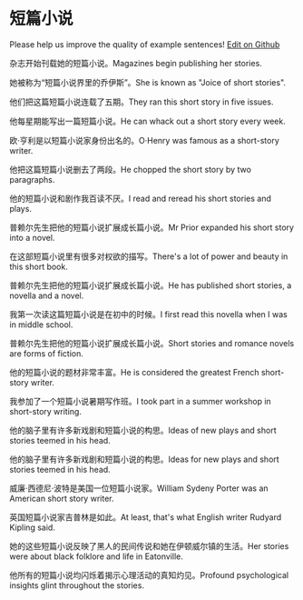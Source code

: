 # 短篇小说

Please help us improve the quality of example sentences! [Edit on Github](https://github.com/jiyushe/jiyu-example-sentence-source/blob/main/chinese/duanpianxiaoshuo.md)

<p><span class="chinese">杂志开始刊载她的短篇小说。</span><span class="english">Magazines begin publishing her stories.</span></p>

<p><span class="chinese">她被称为“短篇小说界里的乔伊斯”。</span><span class="english">She is known as "Joice of short stories".</span></p>

<p><span class="chinese">他们把这篇短篇小说连载了五期。</span><span class="english">They ran this short story in five issues.</span></p>

<p><span class="chinese">他每星期能写出一篇短篇小说。</span><span class="english">He can whack out a short story every week.</span></p>

<p><span class="chinese">欧·亨利是以短篇小说家身份出名的。</span><span class="english">O·Henry was famous as a short-story writer.</span></p>

<p><span class="chinese">他把这篇短篇小说删去了两段。</span><span class="english">He chopped the short story by two paragraphs.</span></p>

<p><span class="chinese">他的短篇小说和剧作我百读不厌。</span><span class="english">I read and reread his short stories and plays.</span></p>

<p><span class="chinese">普赖尔先生把他的短篇小说扩展成长篇小说。</span><span class="english">Mr Prior expanded his short story into a novel.</span></p>

<p><span class="chinese">在这部短篇小说里有很多对权欲的描写。</span><span class="english">There's a lot of power and beauty in this short book.</span></p>

<p><span class="chinese">普赖尔先生把他的短篇小说扩展成长篇小说。</span><span class="english">He has published short stories, a novella and a novel.</span></p>

<p><span class="chinese">我第一次读这篇短篇小说是在初中的时候。</span><span class="english">I first read this novella when I was in middle school.</span></p>

<p><span class="chinese">普赖尔先生把他的短篇小说扩展成长篇小说。</span><span class="english">Short stories and romance novels are forms of fiction.</span></p>

<p><span class="chinese">他的短篇小说的题材非常丰富。</span><span class="english">He is considered the greatest French short-story writer.</span></p>

<p><span class="chinese">我参加了一个短篇小说暑期写作班。</span><span class="english">I took part in a summer workshop in short-story writing.</span></p>

<p><span class="chinese">他的脑子里有许多新戏剧和短篇小说的构思。</span><span class="english">Ideas of new plays and short stories teemed in his head.</span></p>

<p><span class="chinese">他的脑子里有许多新戏剧和短篇小说的构思。</span><span class="english">Ideas for new plays and short stories teemed in his head.</span></p>

<p><span class="chinese">威廉·西德尼·波特是美国一位短篇小说家。</span><span class="english">William Sydeny Porter was an American short story writer.</span></p>

<p><span class="chinese">英国短篇小说家吉普林是如此。</span><span class="english">At least, that's what English writer Rudyard Kipling said.</span></p>

<p><span class="chinese">她的这些短篇小说反映了黑人的民间传说和她在伊顿威尔镇的生活。</span><span class="english">Her stories were about black folklore and life in Eatonville.</span></p>

<p><span class="chinese">他所有的短篇小说均闪烁着揭示心理活动的真知灼见。</span><span class="english">Profound psychological insights glint throughout the stories.</span></p>

